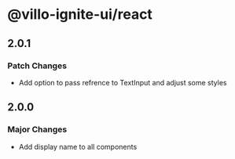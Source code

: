 # @villo-ignite-ui/react

## 2.0.1

### Patch Changes

- Add option to pass refrence to TextInput and adjust some styles

## 2.0.0

### Major Changes

- Add display name to all components
